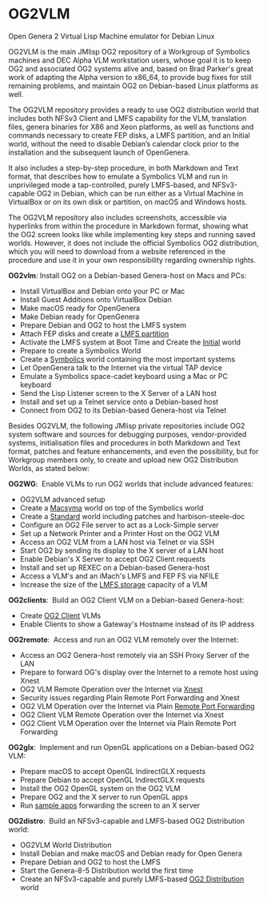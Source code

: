 # OG2VLM
Open Genera 2 Virtual Lisp Machine emulator for Debian Linux

OG2VLM is the main JMlisp OG2 repository of a Workgroup of Symbolics machines and DEC Alpha VLM workstation users, whose goal it is to keep OG2 and associated OG2 systems alive and, based on Brad Parker's great work of adapting the Alpha version to x86_64, to provide bug fixes for still remaining problems, and maintain OG2 on Debian-based Linux platforms as well. 

The OG2VLM repository provides a ready to use OG2 distribution world that includes both NFSv3 Client and LMFS capability for the VLM, translation files, genera binaries for X86 and Xeon platforms, as well as functions and commands necessary to create FEP disks, a LMFS partition, and an Initial world, without the need to disable Debian’s calendar clock prior to the installation and the subsequent launch of OpenGenera.

It also includes a step-by-step procedure, in both Markdown and Text format, that describes how to emulate a Symbolics VLM and run in unprivileged mode a tap-controlled, purely LMFS-based, and NFSv3-capable OG2 in Debian, which can be run either as a Virtual Machine in VirtualBox or on its own disk or partition, on macOS and Windows hosts. 

The OG2VLM repository also includes screenshots, accessible via hyperlinks from within the procedure in Markdown format, showing what the OG2 screen looks like while implementing key steps and running saved worlds. However, it does not include the official Symbolics OG2 distribution, which you will need to download from a website referenced in the procedure and use it in your own responsibility regarding ownership rights.

**OG2vlm**:  Install OG2 on a Debian-based Genera-host on Macs and PCs:  
- Install VirtualBox and Debian onto your PC or Mac
- Install Guest Additions onto VirtualBox Debian
- Make macOS ready for OpenGenera
- Make Debian ready for OpenGenera
- Prepare Debian and OG2 to host the LMFS system
- Attach FEP disks and create a [LMFS partition](https://github.com/JMlisp/og2vlm/blob/main/screenshots/LMFS-Partition-Initialisation.png)
- Activate the LMFS system at Boot Time and Create the [Initial](https://github.com/JMlisp/og2vlm/blob/main/screenshots/Initial.png) world
- Prepare to create a Symbolics World
- Create a [Symbolics](https://github.com/JMlisp/og2vlm/blob/main/screenshots/Symbolics.png) world containing the most important systems
- Let OpenGenera talk to the Internet via the virtual TAP device
- Emulate a Symbolics space-cadet keyboard using a Mac or PC keyboard
- Send the Lisp Listener screen to the X Server of a LAN host
- Install and set up a Telnet service onto a Debian-based host
- Connect from OG2 to its Debian-based Genera-host via Telnet

Besides OG2VLM, the following JMlisp private repositories include OG2 system software and sources for debugging purposes, vendor-provided systems, initialisation files and procedures in both Markdown and Text format, patches and feature enhancements, and even the possibility, but for Workgroup members only, to create and upload new OG2 Distribution Worlds, as stated below:

**OG2WG**:  Enable VLMs to run OG2 worlds that include advanced features:  
- OG2VLM advanced setup
- Create a [Macsyma](https://github.com/JMlisp/og2vlm/blob/main/screenshots/Macsyma.png) world on top of the Symbolics world
- Create a [Standard](https://github.com/JMlisp/og2vlm/blob/main/screenshots/Standard.png) world including patches and harbison-steele-doc
- Configure an OG2 File server to act as a Lock-Simple server
- Set up a Network Printer and a Printer Host on the OG2 VLM
- Access an OG2 VLM from a LAN host via Telnet or via SSH
- Start OG2 by sending its display to the X server of a LAN host
- Enable Debian's X Server to accept OG2 Client requests
- Install and set up REXEC on a Debian-based Genera-host
- Access a VLM's and an iMach's LMFS and FEP FS via NFILE
- Increase the size of the [LMFS storage](https://github.com/JMlisp/og2vlm/blob/main/screenshots/KRONOS%20LMFS%20Free%20Records%20on%20FEP0%20and%20FEP1.png) capacity of a VLM

**OG2clients**:  Build an OG2 Client VLM on a Debian-based Genera-host:  
- Create [OG2 Client](https://github.com/JMlisp/og2vlm/blob/main/screenshots/TITAN%20Client%20on%20JUPITER.png) VLMs
- Enable Clients to show a Gateway's Hostname instead of its IP address

**OG2remote**:  Access and run an OG2 VLM remotely over the Internet:  
- Access an OG2 Genera-host remotely via an SSH Proxy Server of the LAN
- Prepare to forward OG's display over the Internet to a remote host using Xnest
- OG2 VLM Remote Operation over the Internet via [Xnest](https://github.com/JMlisp/og2vlm/blob/main/screenshots/Xnest%20KRONOS%20Lisp%20Listener%201%20to%20MBP.png)
- Security issues regarding Plain Remote Port Forwarding and Xnest
- OG2 VLM Operation over the Internet via Plain [Remote Port Forwarding](https://github.com/JMlisp/og2vlm/blob/main/screenshots/Port%20Forwarding%20KRONOS%20Lisp%20Listener%201%20to%20MBP.png)
- OG2 Client VLM Remote Operation over the Internet via Xnest
- OG2 Client VLM Operation over the Internet via Plain Remote Port Forwarding

**OG2glx**:  Implement and run OpenGL applications on a Debian-based OG2 VLM:  
- Prepare macOS to accept OpenGL IndirectGLX requests
- Prepare Debian to accept OpenGL IndirectGLX requests
- Install the OG2 OpenGL system on the OG2 VLM
- Prepare OG2 and the X server to run OpenGL apps
- Run [sample apps](https://github.com/JMlisp/og2vlm/blob/main/screenshots/Rotating%20Rectangle%20forwarded%20to%20macOS%20XQuartz.mp4) forwarding the screen to an X server

**OG2distro**:  Build an NFSv3-capable and LMFS-based OG2 Distribution world:  
- OG2VLM World Distribution
- Install Debian and make macOS and Debian ready for Open Genera
- Prepare Debian and OG2 to host the LMFS
- Start the Genera-8-5 Distribution world the first time
- Create an NFSv3-capable and purely LMFS-based [OG2 Distribution](https://github.com/JMlisp/og2vlm/blob/main/screenshots/Genera-8-5e.png) world
